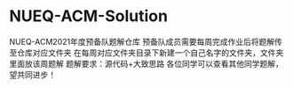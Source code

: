 # NUEQ-ACM-Solution
NUEQ-ACM2021年度预备队题解仓库
预备队成员需要每周完成作业后将题解传至仓库对应文件夹
在每周对应文件夹目录下新建一个自己名字的文件夹，文件夹里面放该周题解
题解要求：源代码+大致思路
各位同学可以查看其他同学题解，望共同进步！
